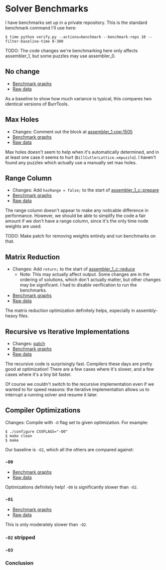 # Solver Benchmarks

I have benchmarks set up in a private repository. This is the standard
benchmark command I'll use here:

    $ time python verify.py --actions=benchmark --benchmark-reps 10 --filter-baseline-time 0-300

TODO: The code changes we're benchmarking here only affects assembler_1, but
some puzzles may use assembler_0.


## No change

* [Benchmark graphs](benchmarks/no_change/benchmark_graphs.html)
* [Raw data](benchmarks/no_change/benchmark.csv)

As a baseline to show how much variance is typical, this compares two identical
versions of BurrTools.

## Max Holes

* Changes: Comment out the block at [assembler_1.cpp:1505](burr-tools/src/lib/assembler_1.cpp#L1505)
* [Benchmark graphs](benchmarks/max_holes/benchmark_graphs.html)
* [Raw data](benchmarks/max_holes/benchmark.csv)

Max holes doesn't seem to help when it's automatically determined, and in at
least one case it seems to hurt (`BillCutlerLattice.xmpuzzle`). I haven't found
any puzzles which actually use a manually set max holes.

## Range Column

* Changes: Add `hasRange = false;` to the start of [assembler_1_c::prepare](burr-tools/src/lib/assembler_1.cpp#L341)
* [Benchmark graphs](benchmarks/range_column/benchmark_graphs.html)
* [Raw data](benchmarks/range_column/benchmark.csv)

The range column doesn't appear to make any noticable difference in
performance. However, we should be able to simplify the code a fair amount if
we don't have a range column, since it's the only time node weights are used.

TODO: Make patch for removing weights entirely and run benchmarks on that.

## Matrix Reduction

* Changes: Add `return;` to the start of [assembler_1_c::reduce](burr-tools/src/lib/assembler_1.cpp#L859)
    * Note: This may actually affect output. Some changes are in the ordering
      of solutions, which don't actually matter, but other changes may be
      significant. I had to disable verification to run the benchmarks.
* [Benchmark graphs](benchmarks/matrix_reduction/benchmark_graphs.html)
* [Raw data](benchmarks/matrix_reduction/benchmark.csv)

The matrix reduction optimization definitely helps, especially in
assembly-heavy files.

## Recursive vs Iterative Implementations

* Changes: [patch](benchmarks/recursive/recursive.patch)
* [Benchmark graphs](benchmarks/recursive/benchmark_graphs.html)
* [Raw data](benchmarks/recursive/benchmark.csv)

The recursive code is surprisingly fast. Compilers these days are pretty good
at optimization! There are a few cases where it's slower, and a few cases where
it's a tiny bit faster.

Of course we couldn't switch to the recursive implementation even if we wanted
to for speed reasons: the iterative implementation allows us to interrupt a
running solver and resume it later.

## Compiler Optimizations

Changes: Compile with `-O` flag set to given optimization. For example:

    $ ./configure CXXFLAGS="-O0"
    $ make clean
    $ make

Our baseline is `-O2`, which all the others are compared against:

### `-O0`

* [Benchmark graphs](benchmarks/optimization_0/benchmark_graphs.html)
* [Raw data](benchmarks/optimization_0/benchmark.csv)

Optimizations definitely help! `-O0` is significantly slower than `-O2`.

### `-O1`

* [Benchmark graphs](benchmarks/optimization_1/benchmark_graphs.html)
* [Raw data](benchmarks/optimization_1/benchmark.csv)

This is only moderately slower than `-O2`.

### `-O2` stripped

### `-O3`

### Conclusion